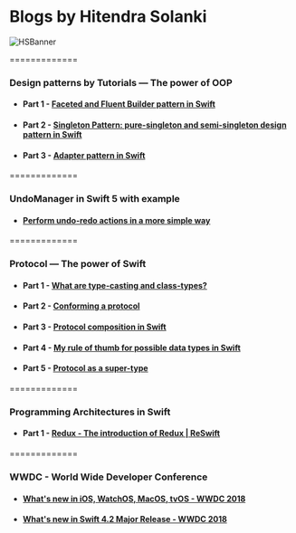 # Blogs by Hitendra Solanki

![HSBanner](https://miro.medium.com/max/4000/1*q2wsc_IGgoxqqGfKcVouow.jpeg)


=============

### Design patterns by Tutorials — The power of OOP
- #### Part 1 - [Faceted and Fluent Builder pattern in Swift](https://medium.com/p/2e871b551cbe "Faceted and Fluent Builder pattern in Swift")
- #### Part 2 - [Singleton Pattern: pure-singleton and semi-singleton design pattern in Swift](https://medium.com/p/431314237b10 "Singleton Pattern: pure-singleton and semi-singleton design pattern in Swift")
- #### Part 3 - [Adapter pattern in Swift](https://medium.com/p/112a956c1101 "Adapter pattern in Swift")

=============

### UndoManager in Swift 5 with example
- ####  [Perform undo-redo actions in a more simple way](https://medium.com/p/8c791e231b87 "Perform undo-redo actions in a more simple way")


=============

### Protocol — The power of Swift
- #### Part 1 - [What are type-casting and class-types?](https://medium.com/p/5dfe9bc41a99 "What are type-casting and class-types?")
- #### Part 2 - [Conforming a protocol](https://medium.com/p/950c85bb69b1 "Conforming a protocol")
- #### Part 3 - [Protocol composition in Swift](https://medium.com/p/45e97f6531f9 "Protocol composition in Swift")
- #### Part 4 - [My rule of thumb for possible data types in Swift](https://medium.com/p/6906cdedd867 "My rule of thumb for possible data types in Swift")
- #### Part 5 - [Protocol as a super-type](https://medium.com/p/1e5b86bfd1dc "Protocol as a super-type")

=============

### Programming Architectures in Swift
- #### Part 1 - [Redux - The introduction of Redux | ReSwift](https://medium.com/p/c2dabfd87464 "Redux - The introduction of Redux | ReSwift")


=============

### WWDC - World Wide Developer Conference
- #### [What's new in iOS, WatchOS, MacOS, tvOS - WWDC 2018](https://medium.com/p/840ba1fefd25 "What's new in iOS, WatchOS, MacOS, tvOS - WWDC 2018")
- #### [What's new in Swift 4.2 Major Release - WWDC 2018](https://medium.com/p/85ef281a6a80 "What's new in Swift 4.2 Major Release - WWDC 2018")
